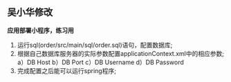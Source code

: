## 吴小华修改
**应用部署小程序，练习用**

1. 运行sql(order/src/main/sql/order.sql)语句，配置数据库;
2. 根据自己数据库服务器的实际参数配置applicationContext.xml中的相应参数;
   a）DB Host
   b）DB Port
   c）DB Username
   d）DB Password
3. 完成配置之后能可以运行spring程序;